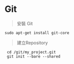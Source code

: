 # Git

> 安裝 Git

```text
sudo apt-get install git-core
```

> 建立Repository

```text
 cd /git/my_project.git
 git init --bare --shared
```



